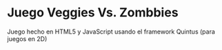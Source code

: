 # Juego Veggies Vs. Zombbies

Juego hecho en HTML5 y JavaScript usando el framework Quintus (para juegos en 2D)
